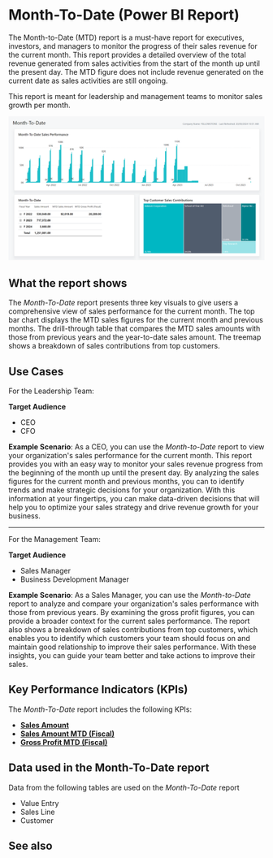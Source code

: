 # Month-To-Date (Power BI Report)

The Month-to-Date (MTD) report is a must-have report for executives, investors, and managers to monitor the progress of their sales revenue for the current month. This report provides a detailed overview of the total revenue generated from sales activities from the start of the month up until the present day. The MTD figure does not include revenue generated on the current date as sales activities are still ongoing.

This report is meant for leadership and management teams to monitor sales growth per month.

![Sales Month-to-Date screenshot](/business-central/media/sales/sales-month-to-date.png "Sales Month-to-Date - Screenshot")


## What the report shows

The _Month-To-Date_ report presents three key visuals to give users a comprehensive view of sales performance for the current month. The top bar chart displays the MTD sales figures for the current month and previous months. The drill-through table that compares the MTD sales amounts with those from previous years and the year-to-date sales amount. The treemap shows a breakdown of sales contributions from top customers.

## Use Cases

For the Leadership Team:

**Target Audience**

- CEO
- CFO

**Example Scenario**: As a CEO, you can use the _Month-to-Date_ report to view your organization's sales performance for the current month. This report provides you with an easy way to monitor your sales revenue progress from the beginning of the month up until the present day. By analyzing the sales figures for the current month and previous months, you can to identify trends and make strategic decisions for your organization. With this information at your fingertips, you can make data-driven decisions that will help you to optimize your sales strategy and drive revenue growth for your business.

---

For the Management Team:

**Target Audience**

- Sales Manager
- Business Development Manager

**Example Scenario**: As a Sales Manager, you can use the _Month-to-Date_ report to analyze and compare your organization's sales performance with those from previous years. By examining the gross profit figures, you can provide a broader context for the current sales performance. The report also shows a breakdown of sales contributions from top customers, which enables you to identify which customers your team should focus on and maintain good relationship to improve their sales performance. With these insights, you can guide your team better and take actions to improve their sales.

## Key Performance Indicators (KPIs)

The _Month-To-Date_ report includes the following KPIs:

- [**Sales Amount**](sales-kpi.md#sales-amount)  
- [**Sales Amount MTD (Fiscal)**](sales-kpi.md#sales-amount-mtd-fiscal)
- [**Gross Profit MTD (Fiscal)**](sales-kpi.md#gross-profit-mtd-fiscal)

## Data used in the Month-To-Date report

Data from the following tables are used on the *Month-To-Date* report
- Value Entry
- Sales Line
- Customer


## See also
